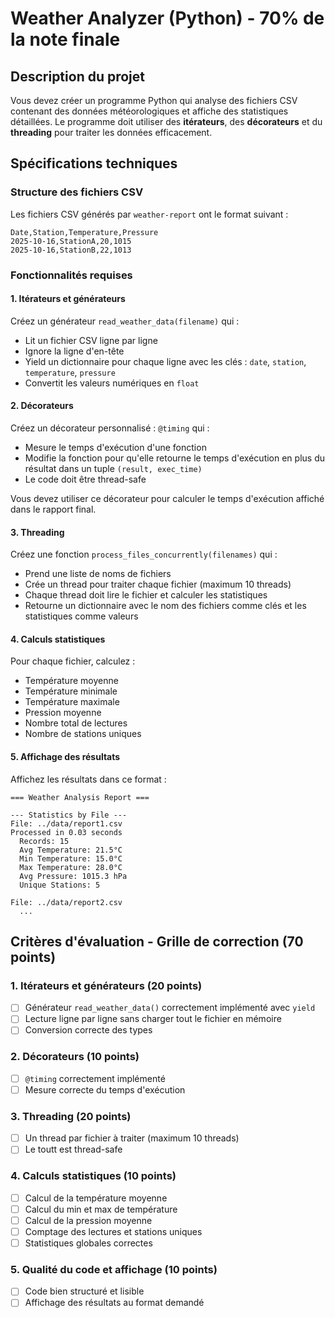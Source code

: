 # Weather Analyzer (Python) - 70% de la note finale

## Description du projet

Vous devez créer un programme Python qui analyse des fichiers CSV contenant des
données météorologiques et affiche des statistiques détaillées. Le programme
doit utiliser des **itérateurs**, des **décorateurs** et du **threading** pour
traiter les données efficacement.

## Spécifications techniques

### Structure des fichiers CSV

Les fichiers CSV générés par `weather-report` ont le format suivant :
```csv
Date,Station,Temperature,Pressure
2025-10-16,StationA,20,1015
2025-10-16,StationB,22,1013
```

### Fonctionnalités requises

#### 1. Itérateurs et générateurs

Créez un générateur `read_weather_data(filename)` qui :
- Lit un fichier CSV ligne par ligne
- Ignore la ligne d'en-tête
- Yield un dictionnaire pour chaque ligne avec les clés : `date`, `station`,
  `temperature`, `pressure`
- Convertit les valeurs numériques en `float`


#### 2. Décorateurs

Créez un décorateur personnalisé : `@timing` qui :

- Mesure le temps d'exécution d'une fonction
- Modifie la fonction pour qu'elle retourne le temps d'exécution en plus du
  résultat dans un tuple `(result, exec_time)`
- Le code doit être thread-safe

Vous devez utiliser ce décorateur pour calculer le temps d'exécution affiché dans
le rapport final.

#### 3. Threading

Créez une fonction `process_files_concurrently(filenames)` qui :
- Prend une liste de noms de fichiers
- Crée un thread pour traiter chaque fichier (maximum 10 threads)
- Chaque thread doit lire le fichier et calculer les statistiques
- Retourne un dictionnaire avec le nom des fichiers comme clés et les
  statistiques comme valeurs

#### 4. Calculs statistiques

Pour chaque fichier, calculez :
- Température moyenne
- Température minimale
- Température maximale
- Pression moyenne
- Nombre total de lectures
- Nombre de stations uniques

#### 5. Affichage des résultats

Affichez les résultats dans ce format :

```
=== Weather Analysis Report ===

--- Statistics by File ---
File: ../data/report1.csv
Processed in 0.03 seconds
  Records: 15
  Avg Temperature: 21.5°C
  Min Temperature: 15.0°C
  Max Temperature: 28.0°C
  Avg Pressure: 1015.3 hPa
  Unique Stations: 5

File: ../data/report2.csv
  ...

```

## Critères d'évaluation - Grille de correction (70 points)

### 1. Itérateurs et générateurs (20 points)
- [ ] Générateur `read_weather_data()` correctement implémenté avec `yield`
- [ ] Lecture ligne par ligne sans charger tout le fichier en mémoire
- [ ] Conversion correcte des types

### 2. Décorateurs (10 points)
- [ ] `@timing` correctement implémenté
- [ ] Mesure correcte du temps d'exécution

### 3. Threading (20 points)
- [ ] Un thread par fichier à traiter (maximum 10 threads)
- [ ] Le toutt est thread-safe

### 4. Calculs statistiques (10 points)
- [ ] Calcul de la température moyenne
- [ ] Calcul du min et max de température
- [ ] Calcul de la pression moyenne
- [ ] Comptage des lectures et stations uniques
- [ ] Statistiques globales correctes

### 5. Qualité du code et affichage (10 points)
- [ ] Code bien structuré et lisible
- [ ] Affichage des résultats au format demandé